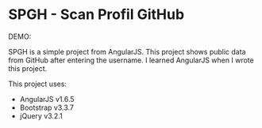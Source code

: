 # SPGH - Scan Profil GitHub
DEMO: 

SPGH is a simple project from AngularJS. This project shows public data from GitHub after entering the username. I learned AngularJS when I wrote this project.

This project uses:
- AngularJS v1.6.5
- Bootstrap v3.3.7
- jQuery v3.2.1